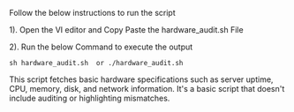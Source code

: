 Follow the below instructions to run the script

1). Open the VI editor and Copy Paste the hardware_audit.sh File

2). Run the below Command to execute the output 
 ```
 sh hardware_audit.sh  or ./hardware_audit.sh
```
This script fetches basic hardware specifications such as server uptime, CPU, memory, disk, and network information. It's a basic script that doesn't include auditing or highlighting mismatches. 
